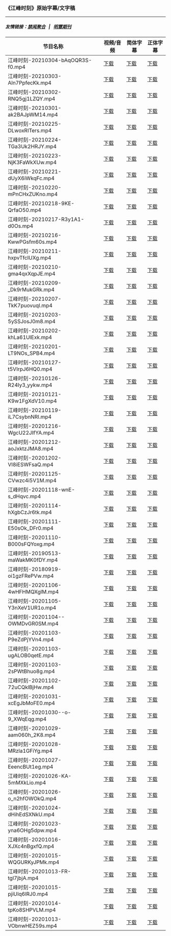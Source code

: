 ### 《江峰时刻》原始字幕/文字稿
---
##### 友情链接：[禁闻聚合](https://github.com/gfw-breaker/banned-news) &nbsp;&nbsp;|&nbsp;&nbsp; [明慧期刊](https://github.com/gfw-breaker/mh-qikan) 
| 节目名称 | 视频/音频 | 简体字幕 | 正体字幕 |
|---|---|---|---|
| 江峰时刻-20210304-bAqOQR3S-f0.mp4 | [下载](https://y2mate.com/zh-cn/search/bAqOQR3S-f0) | [下载](../channels/jiangfeng/_bAqOQR3S-f0.srt?raw=true) | [下载](../channels/jiangfeng/_bAqOQR3S-f0.tw.srt?raw=true) | 
| 江峰时刻-20210303-Aln7PpfecKk.mp4 | [下载](https://y2mate.com/zh-cn/search/Aln7PpfecKk) | [下载](../channels/jiangfeng/_Aln7PpfecKk.srt?raw=true) | [下载](../channels/jiangfeng/_Aln7PpfecKk.tw.srt?raw=true) | 
| 江峰时刻-20210302-RNQ5gj1LZQY.mp4 | [下载](https://y2mate.com/zh-cn/search/RNQ5gj1LZQY) | [下载](../channels/jiangfeng/_RNQ5gj1LZQY.srt?raw=true) | [下载](../channels/jiangfeng/_RNQ5gj1LZQY.tw.srt?raw=true) | 
| 江峰时刻-20210301-ak2BAJpWM14.mp4 | [下载](https://y2mate.com/zh-cn/search/ak2BAJpWM14) | [下载](../channels/jiangfeng/_ak2BAJpWM14.srt?raw=true) | [下载](../channels/jiangfeng/_ak2BAJpWM14.tw.srt?raw=true) | 
| 江峰时刻-20210225-DLwoxRITers.mp4 | [下载](https://y2mate.com/zh-cn/search/DLwoxRITers) | [下载](../channels/jiangfeng/_DLwoxRITers.srt?raw=true) | [下载](../channels/jiangfeng/_DLwoxRITers.tw.srt?raw=true) | 
| 江峰时刻-20210224-TGa3Uk2HRJY.mp4 | [下载](https://y2mate.com/zh-cn/search/TGa3Uk2HRJY) | [下载](../channels/jiangfeng/_TGa3Uk2HRJY.srt?raw=true) | [下载](../channels/jiangfeng/_TGa3Uk2HRJY.tw.srt?raw=true) | 
| 江峰时刻-20210223-NjK3FaWkXUw.mp4 | [下载](https://y2mate.com/zh-cn/search/NjK3FaWkXUw) | [下载](../channels/jiangfeng/_NjK3FaWkXUw.srt?raw=true) | [下载](../channels/jiangfeng/_NjK3FaWkXUw.tw.srt?raw=true) | 
| 江峰时刻-20210221-dUyX6iWkqFc.mp4 | [下载](https://y2mate.com/zh-cn/search/dUyX6iWkqFc) | [下载](../channels/jiangfeng/_dUyX6iWkqFc.srt?raw=true) | [下载](../channels/jiangfeng/_dUyX6iWkqFc.tw.srt?raw=true) | 
| 江峰时刻-20210220-mPnCHxZUKno.mp4 | [下载](https://y2mate.com/zh-cn/search/mPnCHxZUKno) | [下载](../channels/jiangfeng/_mPnCHxZUKno.srt?raw=true) | [下载](../channels/jiangfeng/_mPnCHxZUKno.tw.srt?raw=true) | 
| 江峰时刻-20210218-9KE-QrfaO50.mp4 | [下载](https://y2mate.com/zh-cn/search/9KE-QrfaO50) | [下载](../channels/jiangfeng/_9KE-QrfaO50.srt?raw=true) | [下载](../channels/jiangfeng/_9KE-QrfaO50.tw.srt?raw=true) | 
| 江峰时刻-20210217-R3y1A1-d0Os.mp4 | [下载](https://y2mate.com/zh-cn/search/R3y1A1-d0Os) | [下载](../channels/jiangfeng/_R3y1A1-d0Os.srt?raw=true) | [下载](../channels/jiangfeng/_R3y1A1-d0Os.tw.srt?raw=true) | 
| 江峰时刻-20210216-KwwPGsfm60s.mp4 | [下载](https://y2mate.com/zh-cn/search/KwwPGsfm60s) | [下载](../channels/jiangfeng/_KwwPGsfm60s.srt?raw=true) | [下载](../channels/jiangfeng/_KwwPGsfm60s.tw.srt?raw=true) | 
| 江峰时刻-20210211-hxpvTfcIUXg.mp4 | [下载](https://y2mate.com/zh-cn/search/hxpvTfcIUXg) | [下载](../channels/jiangfeng/_hxpvTfcIUXg.srt?raw=true) | [下载](../channels/jiangfeng/_hxpvTfcIUXg.tw.srt?raw=true) | 
| 江峰时刻-20210210-gma4qxXqpJE.mp4 | [下载](https://y2mate.com/zh-cn/search/gma4qxXqpJE) | [下载](../channels/jiangfeng/_gma4qxXqpJE.srt?raw=true) | [下载](../channels/jiangfeng/_gma4qxXqpJE.tw.srt?raw=true) | 
| 江峰时刻-20210209-_Dk9rMukGRk.mp4 | [下载](https://y2mate.com/zh-cn/search/_Dk9rMukGRk) | [下载](../channels/jiangfeng/__Dk9rMukGRk.srt?raw=true) | [下载](../channels/jiangfeng/__Dk9rMukGRk.tw.srt?raw=true) | 
| 江峰时刻-20210207-TkK7puovuqI.mp4 | [下载](https://y2mate.com/zh-cn/search/TkK7puovuqI) | [下载](../channels/jiangfeng/_TkK7puovuqI.srt?raw=true) | [下载](../channels/jiangfeng/_TkK7puovuqI.tw.srt?raw=true) | 
| 江峰时刻-20210203-5ySSJosJ0m8.mp4 | [下载](https://y2mate.com/zh-cn/search/5ySSJosJ0m8) | [下载](../channels/jiangfeng/_5ySSJosJ0m8.srt?raw=true) | [下载](../channels/jiangfeng/_5ySSJosJ0m8.tw.srt?raw=true) | 
| 江峰时刻-20210202-khLa61UlExk.mp4 | [下载](https://y2mate.com/zh-cn/search/khLa61UlExk) | [下载](../channels/jiangfeng/_khLa61UlExk.srt?raw=true) | [下载](../channels/jiangfeng/_khLa61UlExk.tw.srt?raw=true) | 
| 江峰时刻-20210201-LT9NOs_SPB4.mp4 | [下载](https://y2mate.com/zh-cn/search/LT9NOs_SPB4) | [下载](../channels/jiangfeng/_LT9NOs_SPB4.srt?raw=true) | [下载](../channels/jiangfeng/_LT9NOs_SPB4.tw.srt?raw=true) | 
| 江峰时刻-20210127-t5VIrpJ6HQ0.mp4 | [下载](https://y2mate.com/zh-cn/search/t5VIrpJ6HQ0) | [下载](../channels/jiangfeng/_t5VIrpJ6HQ0.srt?raw=true) | [下载](../channels/jiangfeng/_t5VIrpJ6HQ0.tw.srt?raw=true) | 
| 江峰时刻-20210126-R24Iy3_yykw.mp4 | [下载](https://y2mate.com/zh-cn/search/R24Iy3_yykw) | [下载](../channels/jiangfeng/_R24Iy3_yykw.srt?raw=true) | [下载](../channels/jiangfeng/_R24Iy3_yykw.tw.srt?raw=true) | 
| 江峰时刻-20210121-K9w1FgXdV10.mp4 | [下载](https://y2mate.com/zh-cn/search/K9w1FgXdV10) | [下载](../channels/jiangfeng/_K9w1FgXdV10.srt?raw=true) | [下载](../channels/jiangfeng/_K9w1FgXdV10.tw.srt?raw=true) | 
| 江峰时刻-20210119-iL7CsybnNRI.mp4 | [下载](https://y2mate.com/zh-cn/search/iL7CsybnNRI) | [下载](../channels/jiangfeng/_iL7CsybnNRI.srt?raw=true) | [下载](../channels/jiangfeng/_iL7CsybnNRI.tw.srt?raw=true) | 
| 江峰时刻-20201216-WgcU22JIfYA.mp4 | [下载](https://y2mate.com/zh-cn/search/WgcU22JIfYA) | [下载](../channels/jiangfeng/_WgcU22JIfYA.srt?raw=true) | [下载](../channels/jiangfeng/_WgcU22JIfYA.tw.srt?raw=true) | 
| 江峰时刻-20201212-aoJxktzJMA8.mp4 | [下载](https://y2mate.com/zh-cn/search/aoJxktzJMA8) | [下载](../channels/jiangfeng/_aoJxktzJMA8.srt?raw=true) | [下载](../channels/jiangfeng/_aoJxktzJMA8.tw.srt?raw=true) | 
| 江峰时刻-20201202-VI8iESWFsaQ.mp4 | [下载](https://y2mate.com/zh-cn/search/VI8iESWFsaQ) | [下载](../channels/jiangfeng/_VI8iESWFsaQ.srt?raw=true) | [下载](../channels/jiangfeng/_VI8iESWFsaQ.tw.srt?raw=true) | 
| 江峰时刻-20201125-CVwzc4i5V1M.mp4 | [下载](https://y2mate.com/zh-cn/search/CVwzc4i5V1M) | [下载](../channels/jiangfeng/_CVwzc4i5V1M.srt?raw=true) | [下载](../channels/jiangfeng/_CVwzc4i5V1M.tw.srt?raw=true) | 
| 江峰时刻-20201118-wnE-s_dHqvc.mp4 | [下载](https://y2mate.com/zh-cn/search/wnE-s_dHqvc) | [下载](../channels/jiangfeng/_wnE-s_dHqvc.srt?raw=true) | [下载](../channels/jiangfeng/_wnE-s_dHqvc.tw.srt?raw=true) | 
| 江峰时刻-20201114-hXgbCzJr6tk.mp4 | [下载](https://y2mate.com/zh-cn/search/hXgbCzJr6tk) | [下载](../channels/jiangfeng/_hXgbCzJr6tk.srt?raw=true) | [下载](../channels/jiangfeng/_hXgbCzJr6tk.tw.srt?raw=true) | 
| 江峰时刻-20201111-E50sOk_DFr0.mp4 | [下载](https://y2mate.com/zh-cn/search/E50sOk_DFr0) | [下载](../channels/jiangfeng/_E50sOk_DFr0.srt?raw=true) | [下载](../channels/jiangfeng/_E50sOk_DFr0.tw.srt?raw=true) | 
| 江峰时刻-20201110-B000sFQYoxg.mp4 | [下载](https://y2mate.com/zh-cn/search/B000sFQYoxg) | [下载](../channels/jiangfeng/_B000sFQYoxg.srt?raw=true) | [下载](../channels/jiangfeng/_B000sFQYoxg.tw.srt?raw=true) | 
| 江峰时刻-20190513-maWakMK0fDY.mp4 | [下载](https://y2mate.com/zh-cn/search/maWakMK0fDY) | [下载](../channels/jiangfeng/_maWakMK0fDY.srt?raw=true) | [下载](../channels/jiangfeng/_maWakMK0fDY.tw.srt?raw=true) | 
| 江峰时刻-20180919-oi1gzFRePVw.mp4 | [下载](https://y2mate.com/zh-cn/search/oi1gzFRePVw) | [下载](../channels/jiangfeng/_oi1gzFRePVw.srt?raw=true) | [下载](../channels/jiangfeng/_oi1gzFRePVw.tw.srt?raw=true) | 
| 江峰时刻-20201106-4wHFHMQXglM.mp4 | [下载](https://y2mate.com/zh-cn/search/4wHFHMQXglM) | [下载](../channels/jiangfeng/_4wHFHMQXglM.srt?raw=true) | [下载](../channels/jiangfeng/_4wHFHMQXglM.tw.srt?raw=true) | 
| 江峰时刻-20201105-Y3nXeV1UR1o.mp4 | [下载](https://y2mate.com/zh-cn/search/Y3nXeV1UR1o) | [下载](../channels/jiangfeng/_Y3nXeV1UR1o.srt?raw=true) | [下载](../channels/jiangfeng/_Y3nXeV1UR1o.tw.srt?raw=true) | 
| 江峰时刻-20201104--OWMDvGR0SM.mp4 | [下载](https://y2mate.com/zh-cn/search/-OWMDvGR0SM) | [下载](../channels/jiangfeng/_-OWMDvGR0SM.srt?raw=true) | [下载](../channels/jiangfeng/_-OWMDvGR0SM.tw.srt?raw=true) | 
| 江峰时刻-20201103-P9eZdPjYVn4.mp4 | [下载](https://y2mate.com/zh-cn/search/P9eZdPjYVn4) | [下载](../channels/jiangfeng/_P9eZdPjYVn4.srt?raw=true) | [下载](../channels/jiangfeng/_P9eZdPjYVn4.tw.srt?raw=true) | 
| 江峰时刻-20201103-ugALOB0qetE.mp4 | [下载](https://y2mate.com/zh-cn/search/ugALOB0qetE) | [下载](../channels/jiangfeng/_ugALOB0qetE.srt?raw=true) | [下载](../channels/jiangfeng/_ugALOB0qetE.tw.srt?raw=true) | 
| 江峰时刻-20201103-2sPWtBhuo8g.mp4 | [下载](https://y2mate.com/zh-cn/search/2sPWtBhuo8g) | [下载](../channels/jiangfeng/_2sPWtBhuo8g.srt?raw=true) | [下载](../channels/jiangfeng/_2sPWtBhuo8g.tw.srt?raw=true) | 
| 江峰时刻-20201102-72uCQklBjHw.mp4 | [下载](https://y2mate.com/zh-cn/search/72uCQklBjHw) | [下载](../channels/jiangfeng/_72uCQklBjHw.srt?raw=true) | [下载](../channels/jiangfeng/_72uCQklBjHw.tw.srt?raw=true) | 
| 江峰时刻-20201031-xcEgJbMoFE0.mp4 | [下载](https://y2mate.com/zh-cn/search/xcEgJbMoFE0) | [下载](../channels/jiangfeng/_xcEgJbMoFE0.srt?raw=true) | [下载](../channels/jiangfeng/_xcEgJbMoFE0.tw.srt?raw=true) | 
| 江峰时刻-20201030--o-9_XWqEqg.mp4 | [下载](https://y2mate.com/zh-cn/search/-o-9_XWqEqg) | [下载](../channels/jiangfeng/_-o-9_XWqEqg.srt?raw=true) | [下载](../channels/jiangfeng/_-o-9_XWqEqg.tw.srt?raw=true) | 
| 江峰时刻-20201029-aam060h_2K8.mp4 | [下载](https://y2mate.com/zh-cn/search/aam060h_2K8) | [下载](../channels/jiangfeng/_aam060h_2K8.srt?raw=true) | [下载](../channels/jiangfeng/_aam060h_2K8.tw.srt?raw=true) | 
| 江峰时刻-20201028-MRzla1GFiYg.mp4 | [下载](https://y2mate.com/zh-cn/search/MRzla1GFiYg) | [下载](../channels/jiangfeng/_MRzla1GFiYg.srt?raw=true) | [下载](../channels/jiangfeng/_MRzla1GFiYg.tw.srt?raw=true) | 
| 江峰时刻-20201027-EeencBUt1eg.mp4 | [下载](https://y2mate.com/zh-cn/search/EeencBUt1eg) | [下载](../channels/jiangfeng/_EeencBUt1eg.srt?raw=true) | [下载](../channels/jiangfeng/_EeencBUt1eg.tw.srt?raw=true) | 
| 江峰时刻-20201026-KA-5mMXkLio.mp4 | [下载](https://y2mate.com/zh-cn/search/KA-5mMXkLio) | [下载](../channels/jiangfeng/_KA-5mMXkLio.srt?raw=true) | [下载](../channels/jiangfeng/_KA-5mMXkLio.tw.srt?raw=true) | 
| 江峰时刻-20201026-o_n2hfOWOkQ.mp4 | [下载](https://y2mate.com/zh-cn/search/o_n2hfOWOkQ) | [下载](../channels/jiangfeng/_o_n2hfOWOkQ.srt?raw=true) | [下载](../channels/jiangfeng/_o_n2hfOWOkQ.tw.srt?raw=true) | 
| 江峰时刻-20201024-dHihEdSXNkU.mp4 | [下载](https://y2mate.com/zh-cn/search/dHihEdSXNkU) | [下载](../channels/jiangfeng/_dHihEdSXNkU.srt?raw=true) | [下载](../channels/jiangfeng/_dHihEdSXNkU.tw.srt?raw=true) | 
| 江峰时刻-20201023-yna6OHg5dpw.mp4 | [下载](https://y2mate.com/zh-cn/search/yna6OHg5dpw) | [下载](../channels/jiangfeng/_yna6OHg5dpw.srt?raw=true) | [下载](../channels/jiangfeng/_yna6OHg5dpw.tw.srt?raw=true) | 
| 江峰时刻-20201016-XJXc4nBgxfQ.mp4 | [下载](https://y2mate.com/zh-cn/search/XJXc4nBgxfQ) | [下载](../channels/jiangfeng/_XJXc4nBgxfQ.srt?raw=true) | [下载](../channels/jiangfeng/_XJXc4nBgxfQ.tw.srt?raw=true) | 
| 江峰时刻-20201015-WQGURKyJPMk.mp4 | [下载](https://y2mate.com/zh-cn/search/WQGURKyJPMk) | [下载](../channels/jiangfeng/_WQGURKyJPMk.srt?raw=true) | [下载](../channels/jiangfeng/_WQGURKyJPMk.tw.srt?raw=true) | 
| 江峰时刻-20201013-FR-tgl7jbjA.mp4 | [下载](https://y2mate.com/zh-cn/search/FR-tgl7jbjA) | [下载](../channels/jiangfeng/_FR-tgl7jbjA.srt?raw=true) | [下载](../channels/jiangfeng/_FR-tgl7jbjA.tw.srt?raw=true) | 
| 江峰时刻-20201015-pjiUIq6lRJ0.mp4 | [下载](https://y2mate.com/zh-cn/search/pjiUIq6lRJ0) | [下载](../channels/jiangfeng/_pjiUIq6lRJ0.srt?raw=true) | [下载](../channels/jiangfeng/_pjiUIq6lRJ0.tw.srt?raw=true) | 
| 江峰时刻-20201014-tpKo8SHPVLM.mp4 | [下载](https://y2mate.com/zh-cn/search/tpKo8SHPVLM) | [下载](../channels/jiangfeng/_tpKo8SHPVLM.srt?raw=true) | [下载](../channels/jiangfeng/_tpKo8SHPVLM.tw.srt?raw=true) | 
| 江峰时刻-20201013-VObnwHEZ59s.mp4 | [下载](https://y2mate.com/zh-cn/search/VObnwHEZ59s) | [下载](../channels/jiangfeng/_VObnwHEZ59s.srt?raw=true) | [下载](../channels/jiangfeng/_VObnwHEZ59s.tw.srt?raw=true) | 
